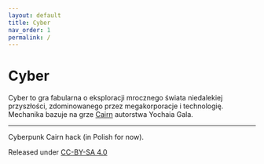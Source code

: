 ```yaml
---
layout: default
title: Cyber
nav_order: 1
permalink: /
---
```


# Cyber

Cyber to gra fabularna o eksploracji mrocznego świata niedalekiej przyszłości, zdominowanego przez megakorporacje i technologię.
Mechanika bazuje na grze [Cairn](https://cairnrpg.com) autorstwa Yochaia Gala.

---

Cyberpunk Cairn hack (in Polish for now).

Released under [CC-BY-SA 4.0](https://creativecommons.org/licenses/by-sa/4.0/)
